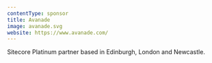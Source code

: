 ```yaml
---
contentType: sponsor
title: Avanade
image: avanade.svg
website: https://www.avanade.com/
---
```

Sitecore Platinum partner based in Edinburgh, London and Newcastle.